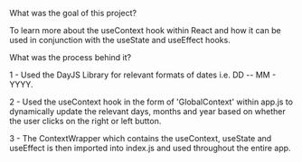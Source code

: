 What was the goal of this project?

To learn more about the useContext hook within React and how it can be used in conjunction with the useState and useEffect hooks.

What was the process behind it?

1 - Used the DayJS Library for relevant formats of dates i.e. DD -- MM - YYYY.

2 - Used the useContext hook in the form of 'GlobalContext' within app.js to dynamically update the relevant days, months and year based on whether the user clicks on the right or left button.

3 - The ContextWrapper which contains the useContext, useState and useEffect is then imported into index.js and used throughout the entire app.
